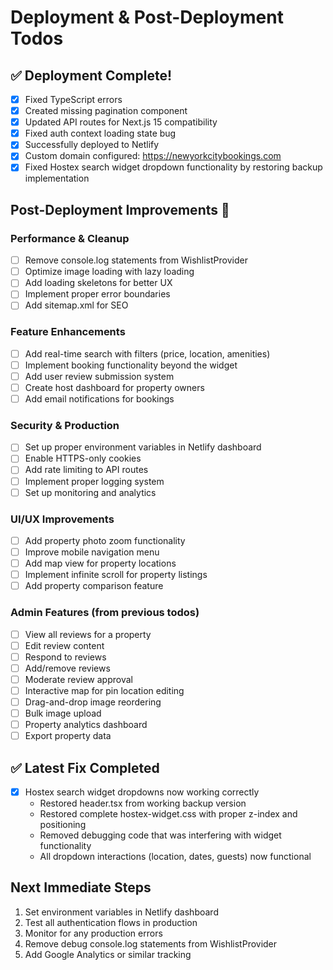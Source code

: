 # Deployment & Post-Deployment Todos

## ✅ Deployment Complete!
- [x] Fixed TypeScript errors
- [x] Created missing pagination component
- [x] Updated API routes for Next.js 15 compatibility
- [x] Fixed auth context loading state bug
- [x] Successfully deployed to Netlify
- [x] Custom domain configured: https://newyorkcitybookings.com
- [x] Fixed Hostex search widget dropdown functionality by restoring backup implementation

## Post-Deployment Improvements 🚀

### Performance & Cleanup
- [ ] Remove console.log statements from WishlistProvider
- [ ] Optimize image loading with lazy loading
- [ ] Add loading skeletons for better UX
- [ ] Implement proper error boundaries
- [ ] Add sitemap.xml for SEO

### Feature Enhancements
- [ ] Add real-time search with filters (price, location, amenities)
- [ ] Implement booking functionality beyond the widget
- [ ] Add user review submission system
- [ ] Create host dashboard for property owners
- [ ] Add email notifications for bookings

### Security & Production
- [ ] Set up proper environment variables in Netlify dashboard
- [ ] Enable HTTPS-only cookies
- [ ] Add rate limiting to API routes
- [ ] Implement proper logging system
- [ ] Set up monitoring and analytics

### UI/UX Improvements
- [ ] Add property photo zoom functionality
- [ ] Improve mobile navigation menu
- [ ] Add map view for property locations
- [ ] Implement infinite scroll for property listings
- [ ] Add property comparison feature

### Admin Features (from previous todos)
- [ ] View all reviews for a property
- [ ] Edit review content
- [ ] Respond to reviews
- [ ] Add/remove reviews
- [ ] Moderate review approval
- [ ] Interactive map for pin location editing
- [ ] Drag-and-drop image reordering
- [ ] Bulk image upload
- [ ] Property analytics dashboard
- [ ] Export property data

## ✅ Latest Fix Completed
- [x] Hostex search widget dropdowns now working correctly
  - Restored header.tsx from working backup version
  - Restored complete hostex-widget.css with proper z-index and positioning
  - Removed debugging code that was interfering with widget functionality
  - All dropdown interactions (location, dates, guests) now functional

## Next Immediate Steps
1. Set environment variables in Netlify dashboard
2. Test all authentication flows in production
3. Monitor for any production errors
4. Remove debug console.log statements from WishlistProvider
5. Add Google Analytics or similar tracking
